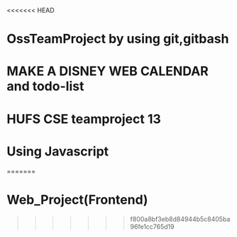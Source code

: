 <<<<<<< HEAD
# OssTeamProject by using git,gitbash
# MAKE  A DISNEY WEB CALENDAR and todo-list
# HUFS CSE teamproject 13
# Using Javascript
=======
# Web_Project(Frontend)
>>>>>>> f800a8bf3eb8d84944b5c8405ba96fe1cc765d19
